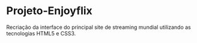 # Projeto-Enjoyflix
Recriação da interface do principal site de streaming mundial utilizando as tecnologias HTML5 e CSS3. 
